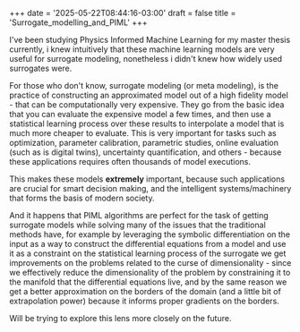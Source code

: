 +++
date = '2025-05-22T08:44:16-03:00'
draft = false
title = 'Surrogate_modelling_and_PIML'
+++

I've been studying Physics Informed Machine Learning for my master thesis
currently, i knew intuitively that these machine learning models are very useful
for surrogate modeling, nonetheless i didn't knew how widely used surrogates
were.

For those who don't know, surrogate modeling (or meta modeling), is the
practice of constructing an approximated model out of a high fidelity model -
that can be computationally very expensive. They go from the basic idea that
you can evaluate the expensive model a few times, and then use a statistical
learning process over these results to interpolate a model that is much more
cheaper to evaluate. This is very important for tasks such as optimization,
parameter calibration, parametric studies, online evaluation (such as is digital
twins), uncertainty quantification, and others - because these applications requires
often thousands of model executions.

This makes these models **extremely** important, because such applications
are crucial for smart decision making, and the intelligent systems/machinery
that forms the basis of modern society.

And it happens that PIML algorithms are perfect for the task of getting
surrogate models while solving many of the issues that the traditional methods
have, for example by leveraging the symbolic differentiation on the input
as a way to construct the differential equations from a model and use it
as a constraint on the statistical learning process of the surrogate we get
improvements on the problems related to the curse of dimensionality - since
we effectively reduce the dimensionality of the problem by constraining it to
the manifold that the differential equations live, and by the same reason we
get a better approximation on the borders of the domain (and a little bit of
extrapolation power) because it informs proper gradients on the borders.

Will be trying to explore this lens more closely on the future.
